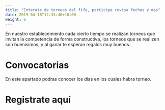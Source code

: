 ```yaml
---
title: "Enterate de torneos del fifa, participa revisa fechas y mas"
date: 2019-04-18T12:33:46+10:00
weight: 6
---
```


En nuestro establecemiento cada cierto tiempo se realizan torneos que invitan la competencia de forma constructiva, los torneos que se realizen son buenisimos, y al ganar te esperan regalos muy buenos.  

# Convocatorias

En este apartado podras conocer los dias en los cuales habra torneo. 

# Registrate aquí
